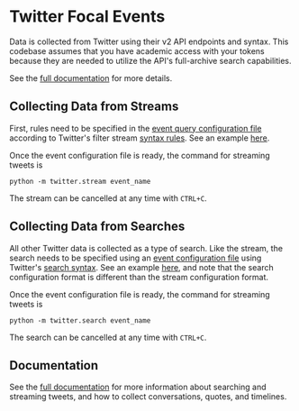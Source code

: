 # Twitter Focal Events

Data is collected from Twitter using their v2 API endpoints and syntax. This codebase assumes that you have academic access with your tokens because they are needed to utilize the API's full-archive search capabilities.

See the [full documentation](https://focalevents.readthedocs.io) for more details.


## Collecting Data from Streams

First, rules need to be specified in the [event query configuration file](https://github.com/ryanjgallagher/focalevents) according to Twitter's filter stream [syntax rules](https://developer.twitter.com/en/docs/twitter-api/tweets/filtered-stream/integrate/build-a-rule). See an example [here](https://github.com/ryanjgallagher/focalevents/blob/main/input/twitter/stream/facebook_oversight.yaml).

Once the event configuration file is ready, the command for streaming tweets is

```
python -m twitter.stream event_name
```

The stream can be cancelled at any time with `CTRL+C`.


## Collecting Data from Searches

All other Twitter data is collected as a type of search. Like the stream, the search needs to be specified using an [event configuration file](https://github.com/ryanjgallagher/focalevents) using Twitter's [search syntax](https://developer.twitter.com/en/docs/twitter-api/tweets/search/integrate/build-a-query). See an example [here](https://github.com/ryanjgallagher/focalevents/blob/main/input/twitter/search/facebook_oversight.yaml), and note that the search configuration format is different than the stream configuration format.

Once the event configuration file is ready, the command for streaming tweets is

```
python -m twitter.search event_name
```

The search can be cancelled at any time with `CTRL+C`.

## Documentation

See the [full documentation](https://focalevents.readthedocs.io) for more information about searching and streaming tweets, and how to collect conversations, quotes, and timelines.
